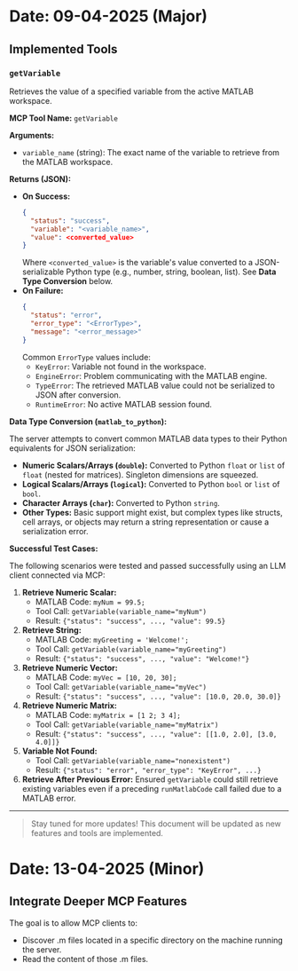 # Date: 09-04-2025 (Major)

## Implemented Tools

### `getVariable`

Retrieves the value of a specified variable from the active MATLAB workspace.

**MCP Tool Name:** `getVariable`

**Arguments:**

*   `variable_name` (string): The exact name of the variable to retrieve from the MATLAB workspace.

**Returns (JSON):**

*   **On Success:**
    ```json
    {
      "status": "success",
      "variable": "<variable_name>",
      "value": <converted_value>
    }
    ```
    Where `<converted_value>` is the variable's value converted to a JSON-serializable Python type (e.g., number, string, boolean, list). See **Data Type Conversion** below.
*   **On Failure:**
    ```json
    {
      "status": "error",
      "error_type": "<ErrorType>",
      "message": "<error_message>"
    }
    ```
    Common `ErrorType` values include:
    *   `KeyError`: Variable not found in the workspace.
    *   `EngineError`: Problem communicating with the MATLAB engine.
    *   `TypeError`: The retrieved MATLAB value could not be serialized to JSON after conversion.
    *   `RuntimeError`: No active MATLAB session found.

**Data Type Conversion (`matlab_to_python`):**

The server attempts to convert common MATLAB data types to their Python equivalents for JSON serialization:

*   **Numeric Scalars/Arrays (`double`):** Converted to Python `float` or `list` of `float` (nested for matrices). Singleton dimensions are squeezed.
*   **Logical Scalars/Arrays (`logical`):** Converted to Python `bool` or `list` of `bool`.
*   **Character Arrays (`char`):** Converted to Python `string`.
*   **Other Types:** Basic support might exist, but complex types like structs, cell arrays, or objects may return a string representation or cause a serialization error.

**Successful Test Cases:**

The following scenarios were tested and passed successfully using an LLM client connected via MCP:

1.  **Retrieve Numeric Scalar:**
    *   MATLAB Code: `myNum = 99.5;`
    *   Tool Call: `getVariable(variable_name="myNum")`
    *   Result: `{"status": "success", ..., "value": 99.5}`
2.  **Retrieve String:**
    *   MATLAB Code: `myGreeting = 'Welcome!';`
    *   Tool Call: `getVariable(variable_name="myGreeting")`
    *   Result: `{"status": "success", ..., "value": "Welcome!"}`
3.  **Retrieve Numeric Vector:**
    *   MATLAB Code: `myVec = [10, 20, 30];`
    *   Tool Call: `getVariable(variable_name="myVec")`
    *   Result: `{"status": "success", ..., "value": [10.0, 20.0, 30.0]}`
4.  **Retrieve Numeric Matrix:**
    *   MATLAB Code: `myMatrix = [1 2; 3 4];`
    *   Tool Call: `getVariable(variable_name="myMatrix")`
    *   Result: `{"status": "success", ..., "value": [[1.0, 2.0], [3.0, 4.0]]}`
5.  **Variable Not Found:**
    *   Tool Call: `getVariable(variable_name="nonexistent")`
    *   Result: `{"status": "error", "error_type": "KeyError", ...}`
6.  **Retrieve After Previous Error:** Ensured `getVariable` could still retrieve existing variables even if a preceding `runMatlabCode` call failed due to a MATLAB error.

---

> Stay tuned for more updates!
> This document will be updated as new features and tools are implemented.

# Date: 13-04-2025 (Minor)

## Integrate Deeper MCP Features

The goal is to allow MCP clients to:
- Discover .m files located in a specific directory on the machine running the server.
- Read the content of those .m files.